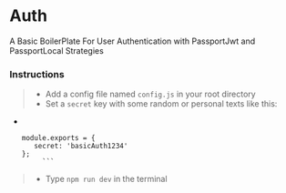 # Auth
A Basic BoilerPlate For User Authentication with PassportJwt and PassportLocal Strategies

### Instructions
> * Add a config file named `config.js` in your root directory
> * Set a `secret` key with some random or personal texts like this:
   *	```
       module.exports = {
          secret: 'basicAuth1234'
       };
 			```
> * Type `npm run dev` in the terminal
